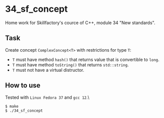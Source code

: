 # 34_sf_concept
Home work for Skillfactory's cource of C++, module 34 "New standards".

## Task
Create concept `ComplexConcept<T>` with restrictions for type `T`:
- `T` must have method `hash()` that returns value that is convertible to `long`.
- `T` must have method `toString()` that returns `std::string`.
- `T` must not have a virtual distructor.

## How to use
Tested with `Linux Fedora 37` and `gcc 12`.\
```sh
$ make
$ ./34_sf_concept
```